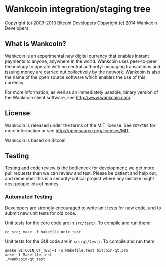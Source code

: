 Wankcoin integration/staging tree
================================

Copyright (c) 2009-2013 Bitcoin Developers
Copyright (c) 2014 Wankcoin Developers

What is Wankcoin?
----------------

Wankcoin is an experimental new digital currency that enables instant payments to
anyone, anywhere in the world. Wankcoin uses peer-to-peer technology to operate
with no central authority: managing transactions and issuing money are carried
out collectively by the network. Wankcoin is also the name of the open source
software which enables the use of this currency.

For more information, as well as an immediately useable, binary version of
the Wankcoin client software, see http://www.wankcoin.com.

License
-------

Wankcoin is released under the terms of the MIT license. See `COPYING` for more
information or see http://opensource.org/licenses/MIT.

Wankcoin is based on Bitcoin.

Testing
-------

Testing and code review is the bottleneck for development; we get more pull
requests than we can review and test. Please be patient and help out, and
remember this is a security-critical project where any mistake might cost people
lots of money.

### Automated Testing

Developers are strongly encouraged to write unit tests for new code, and to
submit new unit tests for old code.

Unit tests for the core code are in `src/test/`. To compile and run them:

    cd src; make -f makefile.unix test

Unit tests for the GUI code are in `src/qt/test/`. To compile and run them:

    qmake BITCOIN_QT_TEST=1 -o Makefile.test bitcoin-qt.pro
    make -f Makefile.test
    ./wankcoin-qt_test

